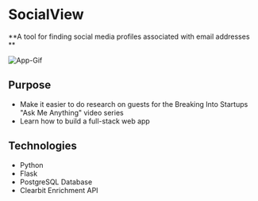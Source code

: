 # SocialView
**A tool for finding social media profiles associated with email addresses **

![App-Gif](https://s3.us-east-2.amazonaws.com/fcc-wiki-view/wiki-view.gif)

## Purpose

* Make it easier to do research on guests for the Breaking Into Startups "Ask Me Anything" video series 
* Learn how to build a full-stack web app

## Technologies

* Python 
* Flask
* PostgreSQL Database
* Clearbit Enrichment API
